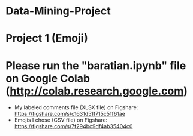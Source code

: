 # Data-Mining-Project
# Project 1 (Emoji)
# Please run the "baratian.ipynb" file on Google Colab (http://colab.research.google.com)
- My labeled comments file (XLSX file) on Figshare: https://figshare.com/s/c1631d51f715c51f61ae
- Emojis I chose (CSV file) on Figshare: https://figshare.com/s/7f294bc9df4ab35404c0

